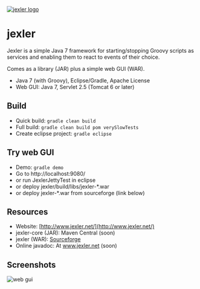 [![jexler logo](http://www.jexler.net/jexler.jpg)](http:www.jexler.net/)

jexler
======

Jexler is a simple Java 7 framework for starting/stopping Groovy scripts
as services and enabling them to react to events of their choice.

Comes as a library (JAR) plus a simple web GUI (WAR).

* Java 7 (with Groovy), Eclipse/Gradle, Apache License
* Web GUI: Java 7, Servlet 2.5 (Tomcat 6 or later)

Build
-----

* Quick build: `gradle clean build`
* Full build: `gradle clean build pom verySlowTests`
* Create eclipse project: `gradle eclipse`

Try web GUI
-----------

* Demo: `gradle demo`
* Go to http://localhost:9080/
* or run JexlerJettyTest in eclipse
* or deploy jexler/build/libs/jexler-*.war
* or deploy jexler-*.war from sourceforge (link below)

Resources
---------

* Website: [http://www.jexler.net/](http://www.jexler.net/)
* jexler-core (JAR): Maven Central (soon)
* jexler (WAR): [Sourceforge](https://sourceforge.net/projects/jexler/)
* Online javadoc: At www.jexler.net (soon)

Screenshots
-----------

![web gui](http://a.fsdn.com/con/app/proj/jexler/screenshots/jexler-sf-screenshot.jpg)
